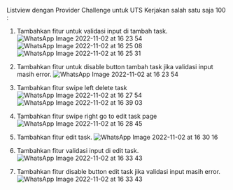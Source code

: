 Listview dengan Provider
Challenge untuk UTS Kerjakan salah satu saja 100 :

1. Tambahkan fitur untuk validasi input di tambah task.
![WhatsApp Image 2022-11-02 at 16 23 54](https://user-images.githubusercontent.com/80933951/199455526-f241a8f8-6f30-43ec-881a-7d7594f3cacd.jpeg)
![WhatsApp Image 2022-11-02 at 16 25 08](https://user-images.githubusercontent.com/80933951/199455660-e3e7c1d9-3921-4457-8254-f1ed80afe86b.jpeg)
![WhatsApp Image 2022-11-02 at 16 25 31](https://user-images.githubusercontent.com/80933951/199455859-e8a3fd48-9c80-4fb1-9415-4b5d7b3469b4.jpeg)

2. Tambahkan fitur untuk disable button tambah task jika validasi input masih error.
![WhatsApp Image 2022-11-02 at 16 23 54](https://user-images.githubusercontent.com/80933951/199455526-f241a8f8-6f30-43ec-881a-7d7594f3cacd.jpeg)

3. Tambahkan fitur swipe left delete task
![WhatsApp Image 2022-11-02 at 16 27 54](https://user-images.githubusercontent.com/80933951/199455972-522b8007-aa75-4a6a-ad9d-c43b5027834e.jpeg)
![WhatsApp Image 2022-11-02 at 16 39 03](https://user-images.githubusercontent.com/80933951/199456142-fc73d3ef-1e49-46dd-ad29-67783a28c935.jpeg)

4. Tambahkan fitur swipe right go to edit task page
![WhatsApp Image 2022-11-02 at 16 28 45](https://user-images.githubusercontent.com/80933951/199456225-81d175fa-de2b-458b-ab02-14551df79cc1.jpeg)

5. Tambahkan fitur edit task.
![WhatsApp Image 2022-11-02 at 16 30 16](https://user-images.githubusercontent.com/80933951/199456469-17867314-ae0c-4617-a5e1-88b9121169bc.jpeg)

6. Tambahkan fitur validasi input di edit task.
![WhatsApp Image 2022-11-02 at 16 33 43](https://user-images.githubusercontent.com/80933951/199456551-acd8b47c-7f29-4acb-8cfe-f4ac56b1eb99.jpeg)

7. Tambahkan fitur disable button edit task jika validasi input masih error.
![WhatsApp Image 2022-11-02 at 16 33 43](https://user-images.githubusercontent.com/80933951/199456588-d895cdd5-91d1-4b6e-bdb4-e6ecc2fe00dc.jpeg)

